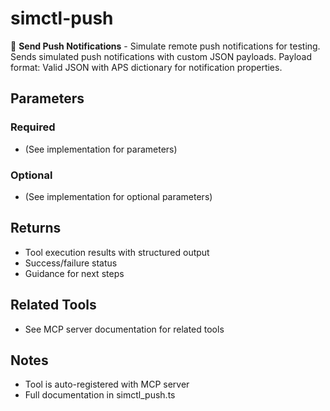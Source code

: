 # simctl-push

📲 **Send Push Notifications** - Simulate remote push notifications for testing.
Sends simulated push notifications with custom JSON payloads.
Payload format: Valid JSON with APS dictionary for notification properties.

## Parameters

### Required
- (See implementation for parameters)

### Optional
- (See implementation for optional parameters)

## Returns

- Tool execution results with structured output
- Success/failure status
- Guidance for next steps

## Related Tools

- See MCP server documentation for related tools

## Notes

- Tool is auto-registered with MCP server
- Full documentation in simctl_push.ts
